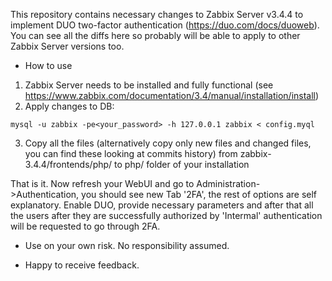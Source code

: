 This repository contains necessary changes to Zabbix Server v3.4.4 to implement DUO two-factor authentication (https://duo.com/docs/duoweb). You can see all the diffs here so probably will be able to apply to other Zabbix Server versions too.
 
* How to use
1) Zabbix Server needs to be installed and fully functional (see https://www.zabbix.com/documentation/3.4/manual/installation/install)
2) Apply changes to DB:
```
mysql -u zabbix -pe<your_password> -h 127.0.0.1 zabbix < config.myql
```
3) Copy all the files (alternatively copy only new files and changed files, you can find these looking at commits history) from zabbix-3.4.4/frontends/php/ to php/ folder of your installation

That is it. Now refresh your WebUI and go to Administration->Authentication, you should see new Tab '2FA', the rest of options are self explanatory. Enable DUO, provide necessary parameters and after that all the users after they are successfully authorized by 'Intermal' authentication will be requested to go through 2FA.

* Use on your own risk. No responsibility assumed.

* Happy to receive feedback.
